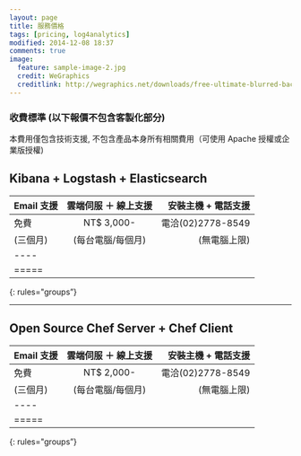 ```yaml
---
layout: page
title: 服務價格
tags: [pricing, log4analytics]
modified: 2014-12-08 18:37
comments: true
image:
  feature: sample-image-2.jpg
  credit: WeGraphics
  creditlink: http://wegraphics.net/downloads/free-ultimate-blurred-background-pack/
---
```


### 收費標準 (以下報價不包含客製化部分)

本費用僅包含技術支援, 不包含產品本身所有相關費用（可使用 Apache 授權或企業版授權)

## Kibana + Logstash + Elasticsearch

| Email 支援    | 雲端伺服 ＋ 線上支援    | 安裝主機 + 電話支援 |
|:---------|:-------:|--------:|
| 免費     | NT$ 3,000- | 電洽(02)2778-8549   |
| (三個月) | (每台電腦/每個月)   | (無電腦上限)   |
|----
|=====
{: rules="groups”}

---

## Open Source Chef Server + Chef Client

| Email 支援   | 雲端伺服 ＋ 線上支援  | 安裝主機 + 電話支援  |
|:---------|:-------:|--------:|
| 免費     | NT$ 2,000- | 電洽(02)2778-8549   |
| (三個月) | (每台電腦/每個月)   | (無電腦上限)   |
|----
|=====
{: rules="groups”}
